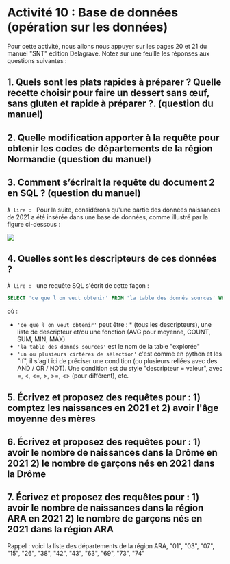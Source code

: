 # Activité 10 : Base de données (opération sur les données)

Pour cette activité, nous allons nous appuyer sur les pages 20 et 21 du manuel "SNT" édition Delagrave. Notez sur une feuille les réponses aux questions suivantes : 

## 1. Quels sont les plats rapides à préparer ? Quelle recette choisir pour faire un dessert sans œuf, sans gluten et rapide à préparer ?. (question du manuel)

## 2. Quelle modification apporter à la requête pour obtenir les codes de départements de la région Normandie  (question du manuel)

## 3. Comment s’écrirait la requête du document 2 en SQL ? (question du manuel)

`À lire : ` Pour la suite, considérons qu'une partie des données naissances de 2021 a été insérée dans une base de données, comme illustré par la figure ci-dessous : 

<img src="bd.png" >

## 4. Quelles sont les descripteurs de ces données ? 

`À lire : ` une requête SQL s'écrit de cette façon : 

```sql
SELECT 'ce que l on veut obtenir' FROM 'la table des donnés sources' WHERE 'un ou plusieurs cirtères de sélection' ORDER BY 'un descripteur'
```

où : 
 - ```'ce que l on veut obtenir'``` peut être : * (tous les descripteurs), une liste de descripteur et/ou une fonction (AVG pour moyenne, COUNT, SUM, MIN, MAX)
 - ```'la table des donnés sources'``` est le nom de la table "explorée"
 - ```'un ou plusieurs cirtères de sélection'``` c'est comme en python et les "if", il s'agit ici de préciser une condition (ou plusieurs reliées avec des AND / OR / NOT). Une condition est du style "descripteur = valeur", avec =, <, <=, >, >=, <> (pour différent), etc.


## 5. Écrivez et proposez des requêtes pour : 1) comptez les naissances en 2021 et 2) avoir l'âge moyenne des mères

## 6. Écrivez et proposez des requêtes pour : 1) avoir le nombre de naissances dans la Drôme en 2021 2) le nombre de garçons nés en 2021 dans la Drôme

## 7. Écrivez et proposez des requêtes pour : 1) avoir le nombre de naissances dans la région ARA en 2021 2) le nombre de garçons nés en 2021 dans  la région ARA

Rappel : voici la liste des départements de la région ARA, "01", "03", "07", "15", "26", "38", "42", "43", "63", "69", "73", "74"